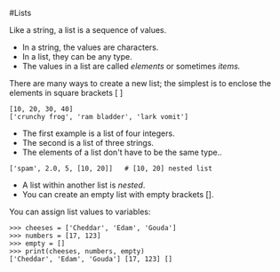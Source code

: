 #Lists 

Like a string, a list is a sequence of values.
- In a string, the values are characters.
- In a list, they can be any type.
- The values in a list are called *elements* or sometimes *items.* 

There are many ways to create a new list; the simplest is to enclose the elements in square brackets [ ] 
```
[10, 20, 30, 40]
['crunchy frog', 'ram bladder', 'lark vomit']
```
- The first example is a list of four integers.
- The second is a list of three strings.
- The elements of a list don't have to be the same type..
```
['spam', 2.0, 5, [10, 20]]   # [10, 20] nested list
```

- A list within another list is *nested*.
- You can create an empty list with empty brackets [].

You can assign list values to variables:
```
>>> cheeses = ['Cheddar', 'Edam', 'Gouda']
>>> numbers = [17, 123]
>>> empty = []
>>> print(cheeses, numbers, empty)
['Cheddar', 'Edam', 'Gouda'] [17, 123] []
```